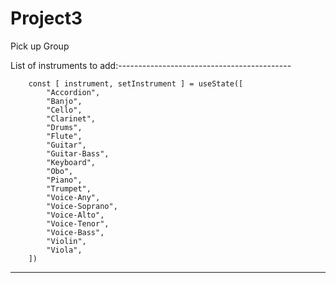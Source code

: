 # Project3

Pick up Group

List of instruments to add:-------------------------------------------

        const [ instrument, setInstrument ] = useState([
            "Accordion",
            "Banjo",
            "Cello",
            "Clarinet",
            "Drums",
            "Flute",
            "Guitar",
            "Guitar-Bass",
            "Keyboard",
            "Obo",
            "Piano",
            "Trumpet",
            "Voice-Any",
            "Voice-Soprano",
            "Voice-Alto",
            "Voice-Tenor",
            "Voice-Bass",
            "Violin",
            "Viola",
        ])

---
